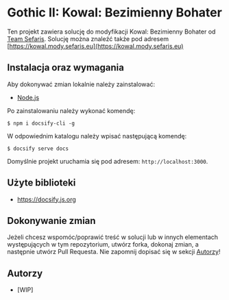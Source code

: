 # Gothic II: Kowal: Bezimienny Bohater

Ten projekt zawiera solucję do modyfikacji Kowal: Bezimienny Bohater od [Team Sefaris](https://sefaris.eu). Solucję można znaleźć także pod adresem [https://kowal.mody.sefaris.eu](https://kowal.mody.sefaris.eu)

## Instalacja oraz wymagania

Aby dokonywać zmian lokalnie należy zainstalować:

- [Node.js](https://nodejs.org/)

Po zainstalowaniu należy wykonać komendę:

```
$ npm i docsify-cli -g
```

W odpowiednim katalogu należy wpisać następującą komendę:

```
$ docsify serve docs
```

Domyślnie projekt uruchamia się pod adresem: `http://localhost:3000`.

## Użyte biblioteki

- https://docsify.js.org

## Dokonywanie zmian

Jeżeli chcesz wspomóc/poprawić treść w solucji lub w innych elementach występujących w tym repozytorium, utwórz forka, dokonaj zmian, a następnie utwórz Pull Requesta. Nie zapomnij dopisać się w sekcji [Autorzy](#Autorzy)!

## Autorzy

- [WIP]
